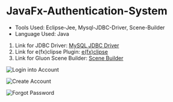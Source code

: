 # JavaFx-Authentication-System

* Tools Used: Eclipse-Jee, Mysql-JDBC-Driver, Scene-Builder 
* Language Used: Java
1. Link for JDBC Driver: [MySQL  JDBC Driver](https://dev.mysql.com/downloads/connector/j/5.1.html)
2. Link for e(fx)clipse Plugin: [e(fx)clipse](http://download.eclipse.org/efxclipse/updates-released/2.3.0/site/)
3. Link for Gluon Scene Builder: [Scene Builder](http://gluonhq.com/products/scene-builder/#download)

![Login into Account](Snapshots/LoginScreen.png)

![Create Account](https://github.com/amanovishnu/Mini-Java-Projects/blob/master/1%20JavaFx-Authentication-System/Snapshots/CreateAccount.JPG)

![Forgot Password](https://github.com/amanovishnu/Mini-Java-Projects/blob/master/1%20JavaFx-Authentication-System/Snapshots/ForgotPassword.JPG)
